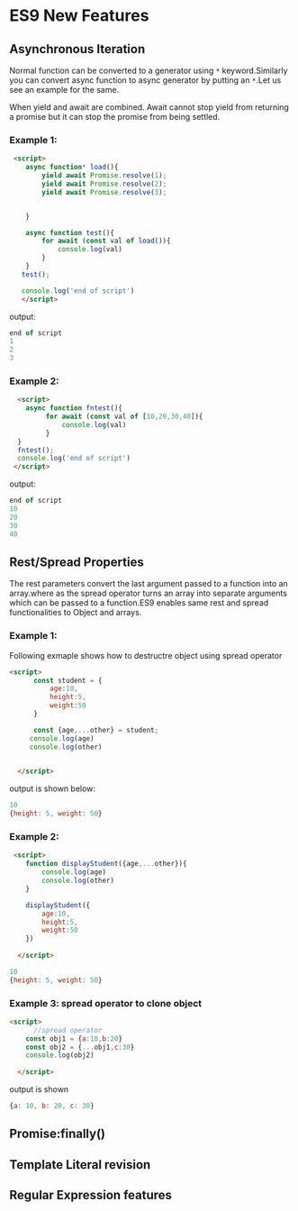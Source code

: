 # ES9 New Features

## Asynchronous Iteration

 Normal function can be converted to a generator using `*` keyword.Similarly you can convert async function to async generator by putting an `*`.Let us see an example for the same.

 When yield and await are combined. Await cannot stop yield from returning a promise but it can stop the promise from being settled.

### Example 1:

 ```html
  <script>
     async function* load(){
         yield await Promise.resolve(1);
         yield await Promise.resolve(2);
         yield await Promise.resolve(3);


     }

     async function test(){
         for await (const val of load()){
             console.log(val)
         }
     }
    test();

    console.log('end of script')
    </script>

 ```

output:

```js
end of script
1
2
3
```

### Example 2:


```html
  <script>
    async function fntest(){
         for await (const val of [10,20,30,40]){
             console.log(val)
         }
  }
  fntest();
  console.log('end of script')
 </script>

```

output:

```js
end of script
10
20
30
40

```

## Rest/Spread Properties

The rest parameters convert the last argument passed to a function into an array.where as the spread operator turns an array into separate arguments which can be passed to a function.ES9 enables same rest and spread functionalities to Object and arrays.

### Example 1:
Following exmaple shows how to destructre object using spread operator

```html
<script>
      const student = {
          age:10,
          height:5,
          weight:50
      }

      const {age,...other} = student;
     console.log(age)
     console.log(other)

  
  </script>

```

output is shown below:

```js
10
{height: 5, weight: 50}
```

### Example 2:

```html
 <script>
    function displayStudent({age,...other}){
        console.log(age)
        console.log(other)
    }

    displayStudent({
        age:10,
        height:5,
        weight:50
    })
  
  </script>

```

```js
10
{height: 5, weight: 50}
```

### Example 3: spread operator to clone object

```html
<script>
      //spread operator
    const obj1 = {a:10,b:20}
    const obj2 = {...obj1,c:30}
    console.log(obj2)
  
  </script>

```

output is shown

```js
{a: 10, b: 20, c: 30}
```

## Promise:finally()


## Template Literal revision

## Regular Expression features